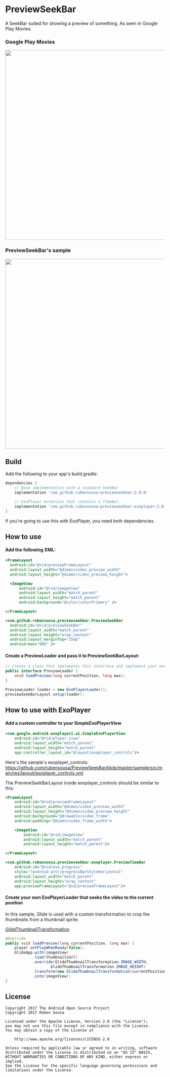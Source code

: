 # PreviewSeekBar

A SeekBar suited for showing a preview of something. As seen in Google Play Movies.


### Google Play Movies

<img src="screenshots/playmovies.gif" width=600></img>

### PreviewSeekBar's sample

<img src="screenshots/sample.gif" width=600></img>


## Build

Add the following to your app's build.gradle:

```groovy
dependencies {
    // Base implementation with a standard SeekBar
    implementation 'com.github.rubensousa:previewseekbar:2.0.0'

    // ExoPlayer extension that contains a TimeBar.
    implementation 'com.github.rubensousa:previewseekbar-exoplayer:2.8.1'
}
```

If you're going to use this with ExoPlayer, you need both dependencies.

## How to use



#### Add the following XML:

```xml
<FrameLayout
  android:id="@+id/previewFrameLayout"
  android:layout_width="@dimen/video_preview_width"
  android:layout_height="@dimen/video_preview_height">

  <ImageView
      android:id="@+id/imageView"
      android:layout_width="match_parent"
      android:layout_height="match_parent"
      android:background="@color/colorPrimary" />

</FrameLayout>

<com.github.rubensousa.previewseekbar.PreviewSeekBar
  android:id="@+id/previewSeekBar"
  android:layout_width="match_parent"
  android:layout_height="wrap_content"
  android:layout_marginTop="25dp"
  android:max="800" />
```

#### Create a PreviewLoader and pass it to PreviewSeekBarLayout:

```java
// Create a class that implements this interface and implement your own preview logic there
public interface PreviewLoader {
    void loadPreview(long currentPosition, long max);
}

PreviewLoader loader = new ExoPlayerLoader();
previewSeekBarLayout.setup(loader);
```

## How to use with ExoPlayer

#### Add a custom controller to your SimpleExoPlayerView

```xml
<com.google.android.exoplayer2.ui.SimpleExoPlayerView
    android:id="@+id/player_view"
    android:layout_width="match_parent"
    android:layout_height="match_parent"
    app:controller_layout_id="@layout/exoplayer_controls"/>
```

Here's the sample's exoplayer_controls: https://github.com/rubensousa/PreviewSeekBar/blob/master/sample/src/main/res/layout/exoplayer_controls.xml

The PreviewSeekBarLayout inside exoplayer_controls should be similar to this:

```xml
<FrameLayout
    android:id="@+id/previewFrameLayout"
    android:layout_width="@dimen/video_preview_width"
    android:layout_height="@dimen/video_preview_height"
    android:background="@drawable/video_frame"
    android:padding="@dimen/video_frame_width">

    <ImageView
        android:id="@+id/imageView"
        android:layout_width="match_parent"
        android:layout_height="match_parent"/>

</FrameLayout>

<com.github.rubensousa.previewseekbar.exoplayer.PreviewTimeBar
    android:id="@+id/exo_progress"
    style="?android:attr/progressBarStyleHorizontal"
    android:layout_width="match_parent"
    android:layout_height="wrap_content"
    app:previewFrameLayout="@id/previewFrameLayout"/>
```

#### Create your own ExoPlayerLoader that seeks the video to the current position

In this sample, Glide is used with a custom transformation to crop the thumbnails from a thumbnail sprite.

[GlideThumbnailTransformation](https://github.com/rubensousa/PreviewSeekBar/blob/master/sample/src/main/java/com/github/rubensousa/previewseekbar/sample/glide/GlideThumbnailTransformation.java)

```java
@Override
public void loadPreview(long currentPosition, long max) {
    player.setPlayWhenReady(false);
    GlideApp.with(imageView)
            .load(thumbnailsUrl)
            .override(GlideThumbnailTransformation.IMAGE_WIDTH,
                    GlideThumbnailTransformation.IMAGE_HEIGHT)
            .transform(new GlideThumbnailTransformation(currentPosition))
            .into(imageView);
}
```

## License

    Copyright 2017 The Android Open Source Project
    Copyright 2017 Rúben Sousa
    
    Licensed under the Apache License, Version 2.0 (the "License");
    you may not use this file except in compliance with the License.
    You may obtain a copy of the License at
    
        http://www.apache.org/licenses/LICENSE-2.0
    
    Unless required by applicable law or agreed to in writing, software
    distributed under the License is distributed on an "AS IS" BASIS,
    WITHOUT WARRANTIES OR CONDITIONS OF ANY KIND, either express or implied.
    See the License for the specific language governing permissions and
    limitations under the License.
